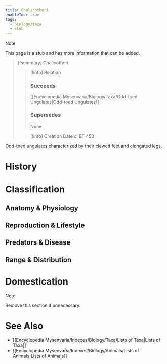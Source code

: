 ```yaml
---
title: Chalicotheri
enableToc: true
tags:
  - biology/taxa
  - stub
---
```


> [!note]
> This page is a stub and has more information that can be added.

> [!summary] Chalicotheri
> > [!info] Relation
> > ### Succeeds
> > [[Encyclopedia Mysenvaria/Biology/Taxa/Odd-toed Ungulates|Odd-toed Ungulates]]
> > ### Supersedes
> > None
>
> > [!info] Creation Date
> > c. BT 450

Odd-toed ungulates characterized by their clawed feet and elongated legs.
# History

# Classification
## Anatomy & Physiology

## Reproduction & Lifestyle

## Predators & Disease

## Range & Distribution

# Domestication

> [!note]
> Remove this section if unnecessary.
# See Also
- [[Encyclopedia Mysenvaria/Indexes/Biology/Taxa/Lists of Taxa|Lists of Taxa]]
- [[Encyclopedia Mysenvaria/Indexes/Biology/Animals/Lists of Animals|Lists of Animals]]